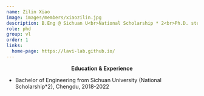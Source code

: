 ```yaml
---
name: Zilin Xiao
image: images/members/xiaozilin.jpg
description: B.Eng @ Sichuan U<br>National Scholarship * 2<br>Ph.D. student
role: phd
group: vl
order: 1
links:
  home-page: https://lavi-lab.github.io/
---
```

**<center>Education & Experience</center>**
+ Bachelor of Engineering from Sichuan University (National Scholarship*2), Chengdu, 2018-2022

